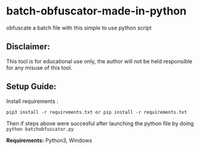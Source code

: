 # batch-obfuscator-made-in-python
obfuscate a batch file with this simple to use python script

## **Disclaimer:**
This tool is for educational use only, the author will not be held responsible for any misuse of this tool.

## **Setup Guide:**
Install requirements :
```
pip3 install -r requirements.txt or pip install -r requirements.txt
```
Then if steps above were succesful after launching the python file by doing ```python batchobfuscator.py```

**Requirements:**
Python3, Windows
